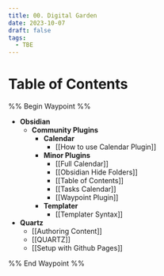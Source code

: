 ```yaml
---
title: 00. Digital Garden
date: 2023-10-07
draft: false
tags:
  - TBE
---
```

# Table of Contents
%% Begin Waypoint %%
- **Obsidian**
	- **Community Plugins**
		- **Calendar**
			- [[How to use Calendar Plugin]]
		- **Minor Plugins**
			- [[Full Calendar]]
			- [[Obsidian Hide Folders]]
			- [[Table of Contents]]
			- [[Tasks Calendar]]
			- [[Waypoint Plugin]]
		- **Templater**
			- [[Templater Syntax]]
- **Quartz**
	- [[Authoring Content]]
	- [[QUARTZ]]
	- [[Setup with Github Pages]]

%% End Waypoint %%